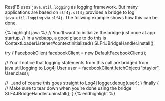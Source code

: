 RestFB uses `java.util.logging` as logging framework. But many applications are based on `slf4j`. `slf4j` provides a bridge to log `java.util.logging` via `slf4j`. The follwing example shows how this can be done. 

{% highlight java %}
// You'll want to initialize the bridge just once at app startup.
// In a webapp, a good place to do this is ContextLoaderListener#contextInitialized()
SLF4JBridgeHandler.install();

try {
  FacebookClient facebookClient = new DefaultFacebookClient();

  // You'll notice that logging statements from this call are bridged from java.util.logging to Log4j
  User user = facebookClient.fetchObject("btaylor", User.class);

  // ...and of course this goes straight to Log4j
  logger.debug(user);
} finally {
  // Make sure to tear down when you're done using the bridge
  SLF4JBridgeHandler.uninstall();
}
{% endhighlight %}